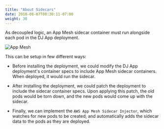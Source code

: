 ```yaml
---
title: "About Sidecars"
date: 2018-08-07T08:30:11-07:00
weight: 30
---
```


As decoupled logic, an App Mesh sidecar container must run alongside each pod in the DJ App deployment.  

![App Mesh](/images/app_mesh_ga/djapp-2.png)

This can be setup in few different ways:

* Before installing the deployment, we could modify the DJ App deployment's container specs to include App Mesh sidecar containers.  When deployed, it would run the sidecar.

* After installing the deployment, we could patch the deployment to include the sidecar container specs.  Upon applying this patch, the old pods would be torn down, and the new pods would come up with the sidecar.

* Finally, we can implement the `AWS App Mesh Sidecar Injector`, which watches for new pods to be created, and automatically adds the sidecar data to the pods as they are deployed.
